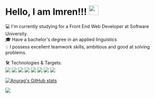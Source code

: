 # Hello, I am Imren!!! <img src="https://raw.githubusercontent.com/MartinHeinz/MartinHeinz/master/wave.gif" width="30px">

💻  I'm currently studying for a Front End Web Developer at Software University.\
🎓  Have a bachelor's degree in an applied linguistics\
💡   I possess excellent teamwork skills, ambitious and good at solving problems.

🛠️ Technologies & Targets:\
![](https://img.shields.io/badge/Language-HTML-informational?style=flat&logo=<#E34F26/>&logoColor=white&color=2bbc8a)
![](https://img.shields.io/badge/Style-CSS-informational?style=flat&logo=<#1572B6>&logoColor=white&color=2bbc8a)
![](https://img.shields.io/badge/Code-JS-informational?style=flat&logo=<#E34F26/>&logoColor=white&color=2bbc8a)
![](https://img.shields.io/badge/Code-Vue-informational?style=flat&logo=<#E34F26/>&logoColor=white&color=2bbc8a)
![](https://img.shields.io/badge/Environment-Node.js-informational?style=flat&logo=<#E34F26/>&logoColor=white&color=2bbc8a)
![](https://img.shields.io/badge/WebFramework-Angular-informational?style=flat&logo=<#E34F26/>&logoColor=white&color=2bbc8a)
![](https://img.shields.io/badge/WebFramework-Express.js-informational?style=flat&logo=<#E34F26/>&logoColor=white&color=2bbc8a)
![](https://img.shields.io/badge/JSLibrary-React-informational?style=flat&logo=<#E34F26/>&logoColor=white&color=2bbc8a)


[![Anurag's GitHub stats](https://github-readme-stats.vercel.app/api?username=SilverFlame83&show_icons=true&theme=nightowl)](https://github.com/anuraghazra/github-readme-stats)

<img align="center" src="https://github-readme-stats.vercel.app/api/top-langs/?username=SilverFlame83&theme=vue-dark" />

